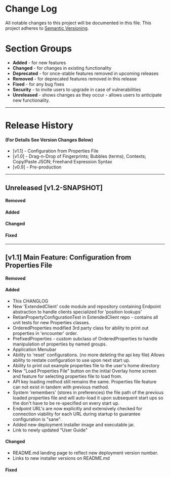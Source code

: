 # Change Log
All notable changes to this project will be documented in this file.
This project adheres to [Semantic Versioning](http://semver.org/).

# Section Groups
* **Added** - for new features
* **Changed** - for changes in existing functionality
* **Deprecated** - for once-stable features removed in upcoming releases
* **Removed** - for deprecated features removed in this release
* **Fixed** - for any bug fixes
* **Security** - to invite users to upgrade in case of vulnerabilities
* **Unreleased** - shows changes as they occur - allows users to anticipate new functionality.

***

# Release History 
#### (For Details See Version Changes Below)
* [v1.1] - Configuration from Properties File
* [v1.0] - Drag-n-Drop of Fingerprints; Bubbles (terms), Contexts; Copy/Paste JSON; Freehand Expression Syntax
* [v0.9] - Pre-production

***

## Unreleased [v1.2-SNAPSHOT]
#### Removed
#### Added
#### Changed  
#### Fixed 

***

## [v1.1]  Main Feature: Configuration from Properties File
#### Removed
#### Added
* This CHANGLOG
* New 'ExtendedClient' code module and repository containing Endpoint abstraction to handle clients specialized for 'position lookups'
* RetianPropertyConfigurationTest in ExtendedClient repo - contains all unit tests for new Properties classes.
* OrderedProperties modified 3rd party class for ability to print out properties in 'encounter' order.
* PrefixedProperties - custom subclass of OrderedProperties to handle manipulation of properties by named groups.
* Application Menubar
* Ability to 'reset' configurations. (no more deleting the api key file) Allows ability to restate configuration to use upon next start up.
* Ability to print out example properties file to the user's home directory
* New "Load Properties File" button on the initial Overlay home screen and feature for selecting properties file to load from.
* API key loading method still remains the same. Properties file feature can not exist in tandem with previous method.
* System 'remembers' (stores in preferences) the file path of the previous loaded properties file and will auto-load it upon subsequent start ups so 
the don't have to be re-specified on every start up.
* Endpoint URL's are now explicitly and extensively checked for connection viability for each URL during startup to guarantee configuration is "sane".
* Added new deployment installer image and executable jar.
* Link to newly updated "User Guide"
#### Changed  
* README.md landing page to reflect new deployment version number.
* Links to new installer versions on README.md
#### Fixed
